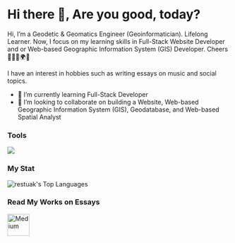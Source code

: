 # <summary><strong>Hi there :wave:, Are you good, today?</strong></summary>
Hi, I’m a Geodetic & Geomatics Engineer (Geoinformatician). Lifelong Learner. Now, I focus on my learning skills in Full-Stack Website Developer and or Web-based Geographic Information System (GIS) Developer. Cheers 🧑🏽‍💻🌍🌻

I have an interest in hobbies such as writing essays on music and social topics.

- 🌱 I’m currently learning Full-Stack Developer
- 👯 I’m looking to collaborate on building a Website, Web-based Geographic Information System (GIS), Geodatabase, and Web-based Spatial Analyst


### <summary><strong>Tools</strong></summary>
<p>
    <img src="https://img.shields.io/badge/Text%20Editor-Visual%20Studio%20Code-blue?&logo=visual%20studio%20code&logoColor=blue" />
</p>
 

### <summary><strong>My Stat</strong></summary>
![restuak's Top Languages](https://github-readme-stats.vercel.app/api/top-langs/?username=restuak&theme=dark&show_icons=true&hide_border=true&layout=compact)

### <summary><strong>Read My Works on Essays</strong></summary>
<a href="https://restuaka.medium.com/" target="_blank">
  <img align="left" alt="Medium" width="50px" src="https://simpleicons.now.sh/medium/006A71" />
</a>
